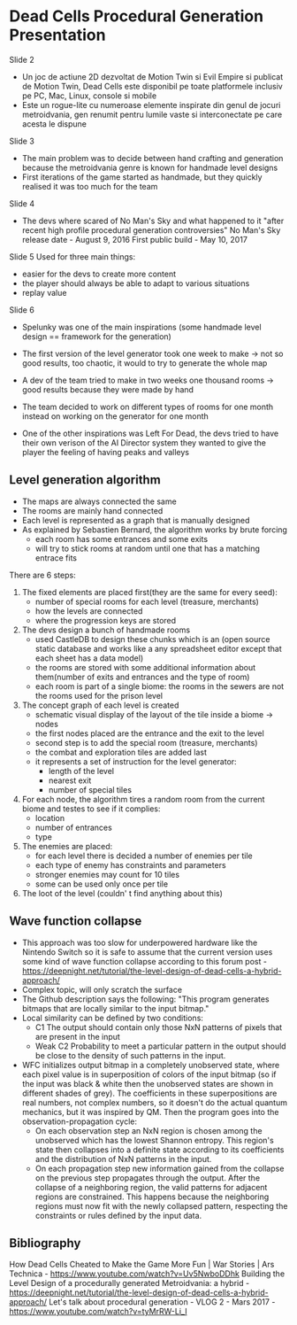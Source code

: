 # Dead Cells Procedural Generation Presentation
Slide 2
- Un joc de actiune 2D dezvoltat de Motion Twin si Evil Empire si publicat de
Motion Twin, Dead Cells este disponibil pe toate platformele inclusiv pe PC,
Mac, Linux, console si mobile
- Este un rogue-lite cu numeroase elemente inspirate din genul de jocuri
metroidvania, gen renumit pentru lumile vaste si interconectate pe care acesta
le dispune

Slide 3
- The main problem was to decide between hand crafting and generation because
the metroidvania genre is known for handmade level designs
- First iterations of the game started as handmade, but they quickly realised
it was too much for the team

Slide 4
- The devs where scared of No Man's Sky and what happened to it "after recent
high profile procedural generation controversies" No Man's Sky release date -
August 9, 2016 First public build - May 10, 2017  

Slide 5
Used for three main things:
- easier for the devs to create more content
- the player should always be able to adapt to various situations
- replay value

Slide 6
- Spelunky was one of the main inspirations (some handmade level design ==
framework for the generation)
- The first version of the level generator took one week to make -> not so good
results, too chaotic, it would to try to generate the whole map
- A dev of the team tried to make in two weeks one thousand rooms -> good
results because they were made by hand
- The team decided to work on different types of rooms for one month instead on
working on the generator for one month

- One of the other inspirations was Left For Dead, the devs tried to have their
own verison of the AI Director system they wanted to give the player the feeling of having peaks and valleys

## Level generation algorithm
- The maps are always connected the same
- The rooms are mainly hand connected
- Each level is represented as a graph that is manually designed
- As explained by Sebastien Bernard, the algorithm works by brute forcing
    - each room has some entrances and some exits
    - will try to stick rooms at random until one that has a matching entrace
    fits

There are 6 steps:
1. The fixed elements are placed first(they are the same for every seed):
    - number of special rooms for each level (treasure, merchants)
    - how the levels are connected
    - where the progression keys are stored
2. The devs design a bunch of handmade rooms
    - used CastleDB to design these chunks which is an (open source static
    database and works like a any spreadsheet editor except that each sheet has
    a data model)
    - the rooms are stored with some additional information about them(number
    of exits and entrances and the type of room)
    - each room is part of a single biome: the rooms in the sewers are not the
    rooms used for the prison level
3. The concept graph of each level is created
    - schematic visual display of the layout of the tile inside a biome ->
    nodes
    - the first nodes placed are the entrance and the exit to the level
    - second step is to add the special room (treasure, merchants)
    - the combat and exploration tiles are added last
    - it represents a set of instruction for the level generator:
        - length of the level
        - nearest exit
        - number of special tiles
4. For each node, the algorithm tires a random room from the current biome and
testes to see if it complies:
    - location
    - number of entrances
    - type
5. The enemies are placed:
    - for each level there is decided a number of enemies per tile 
    - each type of enemy has constraints and parameters
    - stronger enemies may count for 10 tiles
    - some can be used only once per tile
6. The loot of the level (couldn' t find anything about this)

## Wave function collapse
- This approach was too slow for underpowered hardware like the Nintendo Switch
so it is safe to assume that the current version uses some kind of wave
function collapse according to this forum post -
https://deepnight.net/tutorial/the-level-design-of-dead-cells-a-hybrid-approach/
- Complex topic, will only scratch the surface
- The Github description says the following: "This program generates bitmaps
that are locally similar to the input bitmap."
- Local similarity can be defined by two conditions:
    - C1 The output should contain only those NxN patterns of pixels that are
    present in the input
    - Weak C2 Probability to meet a particular pattern in the output should be
    close to the density of such patterns in the input.
- WFC initializes output bitmap in a completely unobserved state, where each
pixel value is in superposition of colors of the input bitmap (so if the input
was black & white then the unobserved states are shown in different shades of
grey). The coefficients in these superpositions are real numbers, not complex
numbers, so it doesn't do the actual quantum mechanics, but it was inspired by
QM. Then the program goes into the observation-propagation cycle:
    - On each observation step an NxN region is chosen among the unobserved
    which has the lowest Shannon entropy. This region's state then collapses
    into a definite state according to its coefficients and the distribution of
    NxN patterns in the input. 
    - On each propagation step new information gained from the collapse on the
    previous step propagates through the output. After the collapse of a
    neighboring region, the valid patterns for adjacent regions are
    constrained. This happens because the neighboring regions must now fit with
    the newly collapsed pattern, respecting the constraints or rules defined by
    the input data.


## Bibliography 
How Dead Cells Cheated to Make the Game More Fun | War Stories | Ars Technica - https://www.youtube.com/watch?v=Uv5NwboDDhk Building the Level
Design of a procedurally generated Metroidvania: a hybrid -
https://deepnight.net/tutorial/the-level-design-of-dead-cells-a-hybrid-approach/
Let's talk about procedural generation - VLOG 2 - Mars 2017 -
https://www.youtube.com/watch?v=tyMrRW-Li_I
